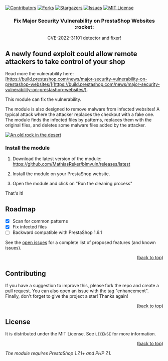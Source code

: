 <div id="top"></div>

[![Contributors][contributors-shield]][contributors-url]
[![Forks][forks-shield]][forks-url]
[![Stargazers][stars-shield]][stars-url]
[![Issues][issues-shield]][issues-url]
[![MIT License][license-shield]][license-url]

<div align="center">
<h3>Fix Major Security Vulnerability on PrestaShop Websites :rocket:</h3>
  <p>
    CVE-2022-31101 detector and fixer!
  </p>
</div>

## A newly found exploit could allow remote attackers to take control of your shop

Read more the vulnerability
here: [https://build.prestashop.com/news/major-security-vulnerability-on-prestashop-websites/](https://build.prestashop.com/news/major-security-vulnerability-on-prestashop-websites/).

This module can fix the vulnerability.

The module is also designed to remove malware from infected websites! A typical attack where the attacker replaces the checkout with a fake one. The module finds the infected files by patterns, replaces them with the original files, and deletes some malware files added by the attacker.

[![An old rock in the desert](https://user-images.githubusercontent.com/26626066/180667355-5731989b-f917-497e-b459-7488b1b8576d.png "Screenshot")]([https://www.flickr.com/photos/beaurogers/31833779864/in/photolist-Qv3rFw-34mt9F-a9Cmfy-5Ha3Zi-9msKdv-o3hgjr-hWpUte-4WMsJ1-KUQ8N-deshUb-vssBD-6CQci6-8AFCiD-zsJWT-nNfsgB-dPDwZJ-bn9JGn-5HtSXY-6CUhAL-a4UTXB-ugPum-KUPSo-fBLNm-6CUmpy-4WMsc9-8a7D3T-83KJev-6CQ2bK-nNusHJ-a78rQH-nw3NvT-7aq2qf-8wwBso-3nNceh-ugSKP-4mh4kh-bbeeqH-a7biME-q3PtTf-brFpgb-cg38zw-bXMZc-nJPELD-f58Lmo-bXMYG-bz8AAi-bxNtNT-bXMYi-bXMY6-bXMYv](https://user-images.githubusercontent.com/26626066/180667355-5731989b-f917-497e-b459-7488b1b8576d.png))

### Install the module

1. Download the latest version of the module: https://github.com/MathiasReker/blmvuln/releases/latest

2. Install the module on your PrestaShop website.

3. Open the module and click on "Run the cleaning process"

That's it!

## Roadmap

- [x] Scan for common patterns
- [x] Fix infected files
- [ ] Backward compatible with PrestaShop 1.6.1

See the [open issues](https://github.com/MathiasReker/blmvuln/issues) for a complete list of proposed features (and
known
issues).

<p align="right">(<a href="#top">back to top</a>)</p>

## Contributing

If you have a suggestion to improve this, please fork the repo and create a pull request. You can also open an issue
with the tag "enhancement". Finally, don't forget to give the project a star! Thanks again!

<p align="right">(<a href="#top">back to top</a>)</p>

## License

It is distributed under the MIT License. See `LICENSE` for more information.

<p align="right">(<a href="#top">back to top</a>)</p>

[contributors-shield]: https://img.shields.io/github/contributors/MathiasReker/blmvuln.svg

[contributors-url]: https://github.com/MathiasReker/blmvuln/graphs/contributors

[forks-shield]: https://img.shields.io/github/forks/MathiasReker/blmvuln.svg

[forks-url]: https://github.com/MathiasReker/blmvuln/network/members

[stars-shield]: https://img.shields.io/github/stars/MathiasReker/blmvuln.svg

[stars-url]: https://github.com/MathiasReker/blmvuln/stargazers

[issues-shield]: https://img.shields.io/github/issues/MathiasReker/blmvuln.svg

[issues-url]: https://github.com/MathiasReker/blmvuln/issues

[license-shield]: https://img.shields.io/github/license/MathiasReker/blmvuln.svg

[license-url]: https://github.com/MathiasReker/blmvuln/blob/develop/LICENSE.txt

*The module requires PrestaShop 1.7.1+ and PHP 7.1.*
